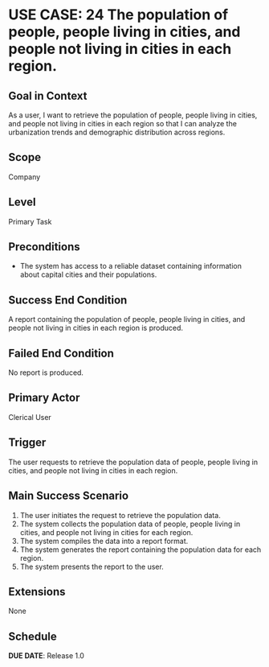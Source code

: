 # USE CASE: 24 The population of people, people living in cities, and people not living in cities in each region.

## Goal in Context

As a user, I want to retrieve the population of people, people living in cities, and people not living in cities in each region so that I can analyze the urbanization trends and demographic distribution across regions.

## Scope

Company

## Level

Primary Task

## Preconditions

- The system has access to a reliable dataset containing information about capital cities and their populations.

## Success End Condition

A report containing the population of people, people living in cities, and people not living in cities in each region is produced.

## Failed End Condition

No report is produced.

## Primary Actor

Clerical User

## Trigger

The user requests to retrieve the population data of people, people living in cities, and people not living in cities in each region.

## Main Success Scenario

1. The user initiates the request to retrieve the population data.
2. The system collects the population data of people, people living in cities, and people not living in cities for each region.
3. The system compiles the data into a report format.
4. The system generates the report containing the population data for each region.
5. The system presents the report to the user.

## Extensions

None

## Schedule

**DUE DATE**: Release 1.0
